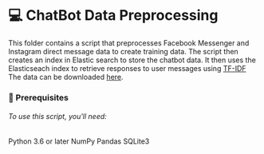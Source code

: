 # 💻 ChatBot Data Preprocessing
This folder contains a script that preprocesses Facebook Messenger and Instagram direct message data to create training data. The script then creates an index in Elastic search to store the chatbot data. It then uses the Elasticseach index to retrieve responses to user messages using [TF-IDF](https://en.wikipedia.org/wiki/Tf%E2%80%93idf) The data can be downloaded [here](https://www.facebook.com/help/212802592074644).

### 📝 Prerequisites
###### To use this script, you'll need:
Python 3.6 or later
NumPy
Pandas
SQLite3

